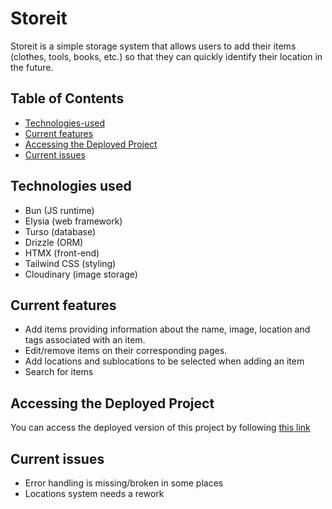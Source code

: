 # Storeit

Storeit is a simple storage system that allows users to add their items (clothes, tools, books, etc.) so that they can quickly identify their location in the future.

## Table of Contents

- [Technologies-used](#technologies-used)
- [Current features](#current-features)
- [Accessing the Deployed Project](#accessing-the-deployed-project)
- [Current issues](#current-issues)

## Technologies used

- Bun (JS runtime)
- Elysia (web framework)
- Turso (database)
- Drizzle (ORM)
- HTMX (front-end)
- Tailwind CSS (styling)
- Cloudinary (image storage)

## Current features

- Add items providing information about the name, image, location and tags associated with an item.
- Edit/remove items on their corresponding pages.
- Add locations and sublocations to be selected when adding an item
- Search for items

## Accessing the Deployed Project

You can access the deployed version of this project by following [this link](https://storeit.fly.dev)

## Current issues

- Error handling is missing/broken in some places
- Locations system needs a rework
